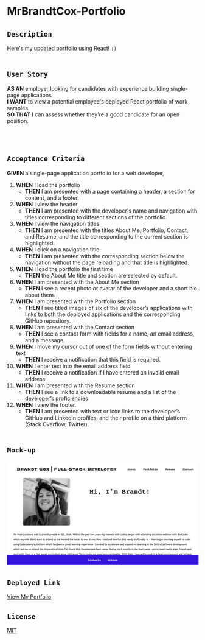 # MrBrandtCox-Portfolio

## `Description`
Here's my updated portfolio using React! `:)`
</br></br>

## `User Story`
**AS AN** employer looking for candidates with experience building single-page applications </br>
**I WANT** to view a potential employee's deployed React portfolio of work samples </br>
**SO THAT** I can assess whether they're a good candidate for an open position. </br>

</br></br>

## `Acceptance Criteria`
**GIVEN** a single-page application portfolio for a web developer, </br>

1. **WHEN** I load the portfolio
    - **THEN** I am presented with a page containing a header, a section for content, and a footer.
2. **WHEN** I view the header
    - **THEN** I am presented with the developer's name and navigation with titles corresponding to different sections of the portfolio.
3. **WHEN** I view the navigation titles
    - **THEN** I am presented with the titles About Me, Portfolio, Contact, and Resume, and the title corresponding to the current section is highlighted.
4. **WHEN** I click on a navigation title
    - **THEN** I am presented with the corresponding section below the navigation without the page reloading and that title is highlighted.
5. **WHEN** I load the portfolio the first time
    - **THEN** the About Me title and section are selected by default.
6. **WHEN** I am presented with the About Me section
    - **THEN** I see a recent photo or avatar of the developer and a short bio about them.
7. **WHEN** I am presented with the Portfolio section
    - **THEN** I see titled images of six of the developer’s applications with links to both the deployed applications and the corresponding GitHub repository.
8. **WHEN** I am presented with the Contact section
    - **THEN** I see a contact form with fields for a name, an email address, and a message.
9. **WHEN** I move my cursor out of one of the form fields without entering text
    - **THEN** I receive a notification that this field is required.
10. **WHEN** I enter text into the email address field
    - **THEN** I receive a notification if I have entered an invalid email address.
11. **WHEN** I am presented with the Resume section
    - **THEN** I see a link to a downloadable resume and a list of the developer’s proficiencies
12. **WHEN** I view the footer.
    - **THEN** I am presented with text or icon links to the developer’s GitHub and LinkedIn profiles, and their profile on a third platform (Stack Overflow, Twitter).
</br></br>

## `Mock-up`
![Mock-up](src/assets/portfolio.png)
## `Deployed Link`
[View My Portfolio](https://mrbrandtcox.github.io/MrBrandtCox-Portfolio/)
## `License`
[MIT](https://github.com/MrBrandtCox/MrBrandtCox-Portfolio/blob/main/LICENSE)